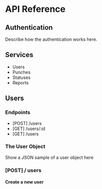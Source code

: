 # API Reference

## Authentication
Describe how the authentication works here.


## Services
- Users
- Punches
- Statuses
- Reports

## Users

### Endpoints
- [POST] /users
- [GET] /users/:id
- [GET] /users 

### The User Object
Show a JSON sample of a user object here

### [POST] / users
#### Create a new user
